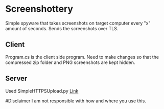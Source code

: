 # Screenshottery
Simple spyware that takes screenshots on target computer every "x" amount of seconds.
Sends the screenshots over TLS.

## Client
Program.cs is the client side program. Need to make changes so that the compressed zip folder and PNG screenshots are kept hidden. 

## Server
Used SimpleHTTPSUpload.py 
[Link](https://github.com/HackLikeAPornstar/GibsonBird/blob/master/chapter5/simpleHTTPsUpload.py#L104)

#Disclaimer
I am not responsible with how and where you use this. 
